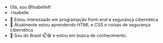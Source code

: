 

- Olá, sou @Isabellefl
- ⚡Isabelle
- 👀 Estou interessado em programação front-end e segurança cibernética
- 🌱 Atualmente estou aprendendo HTML e CSS e coisas de segurança cibernética
- 💞️ Sou do Brasil 📫😄 e estou em busca de conhecimento.


<!---
Isabellefl/Isabellefl is a ✨ special ✨ repository because its `README.md` (this file) appears on your GitHub profile.
You can click the Preview link to take a look at your changes.
--->
